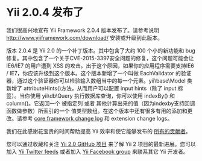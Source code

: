 # Yii 2.0.4 发布了 #

我们很高兴地宣布 Yii Framework 2.0.4 版本发布了。请参考说明 http://www.yiiframework.com/download/ 安装或升级到此版本。

版本 2.0.4 是 Yii 2.0 的一个补丁版本。其中包含了大约 100 个小的新功能和 bug 修复。其中包含了一个关于CVE-2015-3397安全问题的修复，这个问题可能会让 IE6/IE7 的用户遭到 XSS 的攻击。出于这个原因，如果你的应用程序需要支持IE6 / IE7，你应该升级到这个版本。这个版本新增了一个叫做 EachValidator 的验证器，通过这个验证器你可以检验输入数组当中的每一个元素。yii\base\Model 类新增了 attributeHints()方法，从而用户可以配置 input hints（除了 input 标签）。当你使用 yii\db\Query 执行数据库查询，你可以使用 indexBy() 和 column()。它返回一个 被指定列 或者 其他计算出来的值（因为indexby支持回调函数做参数）所索引的一个 值类型数组。在这个版本中还有很多有用的添加和更改。请参考 [core framework change log](https://github.com/yiisoft/yii2/blob/2.0.4/framework/CHANGELOG.md) 和 extension change logs。

我们在此感谢花宝贵的时间帮助提高 Yii 效率和使它能够发布的 [所有的贡献者](https://github.com/yiisoft/yii2/graphs/contributors)。

您可以通过收藏和关注 [Yii 2.0 GitHub 项目](https://github.com/yiisoft/yii2) 来了解 Yii 2 项目的最新进展。您可以加入 [Yii Twitter feeds](https://twitter.com/yiiframework) 或者加入 [Yii Facebook group](https://www.facebook.com/groups/yiitalk/) 来联系其它 Yii 开发者。
